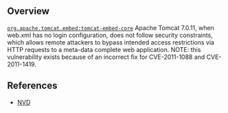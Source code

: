 ## Overview
[`org.apache.tomcat.embed:tomcat-embed-core`](http://search.maven.org/#search%7Cga%7C1%7Ca%3A%22tomcat-embed-core%22)
Apache Tomcat 7.0.11, when web.xml has no login configuration, does not follow security constraints, which allows remote attackers to bypass intended access restrictions via HTTP requests to a meta-data complete web application.  NOTE: this vulnerability exists because of an incorrect fix for CVE-2011-1088 and CVE-2011-1419.

## References
- [NVD](https://web.nvd.nist.gov/view/vuln/detail?vulnId=CVE-2011-1183)